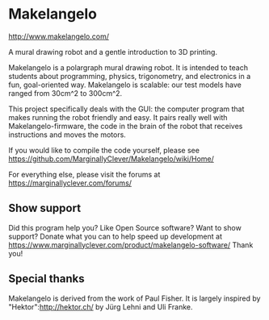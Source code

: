 ﻿# Makelangelo #

http://www.makelangelo.com/

A mural drawing robot and a gentle introduction to 3D printing.

Makelangelo is a polargraph mural drawing robot.  It is intended to teach students about programming, physics, trigonometry, and electronics in a fun, goal-oriented way.  Makelangelo is scalable: our test models have ranged from 30cm^2 to 300cm^2.

This project specifically deals with the GUI: the computer program that makes running the robot friendly and easy.  It pairs really well with Makelangelo-firmware, the code in the brain of the robot that receives instructions and moves the motors.

If you would like to compile the code yourself, please see https://github.com/MarginallyClever/Makelangelo/wiki/Home/

For everything else, please visit the forums at https://marginallyclever.com/forums/

## Show support ##

Did this program help you?  Like Open Source software?  Want to show support?
Donate what you can to help speed up development at https://www.marginallyclever.com/product/makelangelo-software/
Thank you!

## Special thanks ##

Makelangelo is derived from the work of Paul Fisher.  It is largely inspired by "Hektor":http://hektor.ch/ by Jürg Lehni and Uli Franke.
